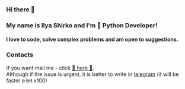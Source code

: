 ### Hi there 👋
### My name is Ilya Shirko and I'm 🐍 Python Developer!

#### I love to code, solve complex problems and am open to suggestions.

### Contacts
If you want mail me - click [📧 here 📧](mailto:ilyashirko@gmail.com).  
Although if the issue is urgent, it is better to write in [telegram](https://t.me/ilyashirko) (it will be faster ~~a bit~~ x100)

<!--
**ilyashirko/ilyashirko** is a ✨ _special_ ✨ repository because its `README.md` (this file) appears on your GitHub profile.

Here are some ideas to get you started:

- 🔭 I’m currently working on ...
- 🌱 I’m currently learning ...
- 👯 I’m looking to collaborate on ...
- 🤔 I’m looking for help with ...
- 💬 Ask me about ...
- 📫 How to reach me: ...
- 😄 Pronouns: ...
- ⚡ Fun fact: ...
-->

